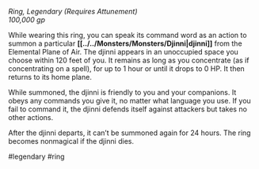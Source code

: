 *Ring, Legendary (Requires Attunement)*  
*100,000 gp*

While wearing this ring, you can speak its command word as an action to summon a particular **[[../../Monsters/Monsters/Djinni|djinni]]** from the Elemental Plane of Air. The djinni appears in an unoccupied space you choose within 120 feet of you. It remains as long as you concentrate (as if concentrating on a spell), for up to 1 hour or until it drops to 0 HP. It then returns to its home plane.

While summoned, the djinni is friendly to you and your companions. It obeys any commands you give it, no matter what language you use. If you fail to command it, the djinni defends itself against attackers but takes no other actions.

After the djinni departs, it can’t be summoned again for 24 hours. The ring becomes nonmagical if the djinni dies.

#legendary #ring
